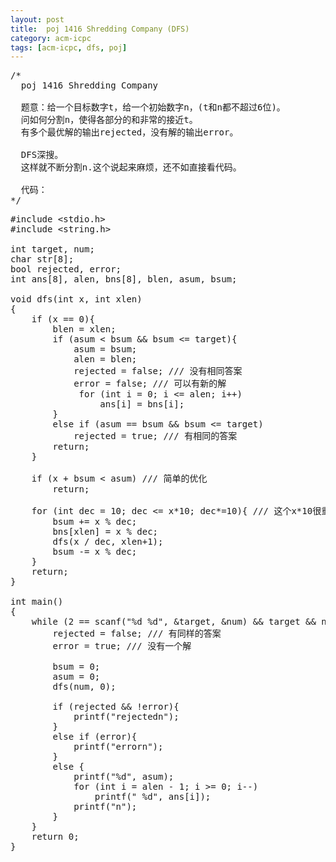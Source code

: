 ```yaml
---
layout: post
title:  poj 1416 Shredding Company (DFS)
category: acm-icpc
tags: [acm-icpc, dfs, poj]
---
```


<pre>/*
  poj 1416 Shredding Company

  题意：给一个目标数字t，给一个初始数字n，(t和n都不超过6位)。
  问如何分割n，使得各部分的和非常的接近t。
  有多个最优解的输出rejected，没有解的输出error。

  DFS深搜。
  这样就不断分割n.这个说起来麻烦，还不如直接看代码。

  代码：
*/</pre>
<!--more-->
<pre>#include &lt;stdio.h&gt;
#include &lt;string.h&gt;

int target, num;
char str[8];
bool rejected, error;
int ans[8], alen, bns[8], blen, asum, bsum;

void dfs(int x, int xlen)
{
    if (x == 0){
        blen = xlen;
        if (asum &lt; bsum &amp;&amp; bsum &lt;= target){
            asum = bsum;
            alen = blen;
            rejected = false; /// 没有相同答案
            error = false; /// 可以有新的解
             for (int i = 0; i &lt;= alen; i++)
                 ans[i] = bns[i];
        }
        else if (asum == bsum &amp;&amp; bsum &lt;= target)
            rejected = true; /// 有相同的答案
        return;
    }

    if (x + bsum &lt; asum) /// 简单的优化
        return;

    for (int dec = 10; dec &lt;= x*10; dec*=10){ /// 这个x*10很重要啊
        bsum += x % dec;
        bns[xlen] = x % dec;
        dfs(x / dec, xlen+1);
        bsum -= x % dec;
    }
    return;
}

int main()
{
    while (2 == scanf("%d %d", &amp;target, &amp;num) &amp;&amp; target &amp;&amp; num){
        rejected = false; /// 有同样的答案
        error = true; /// 没有一个解

        bsum = 0;
        asum = 0;
        dfs(num, 0);

        if (rejected &amp;&amp; !error){
            printf("rejectedn");
        }
        else if (error){
            printf("errorn");
        }
        else {
            printf("%d", asum);
            for (int i = alen - 1; i &gt;= 0; i--)
                printf(" %d", ans[i]);
            printf("n");
        }
    }
    return 0;
}</pre>
